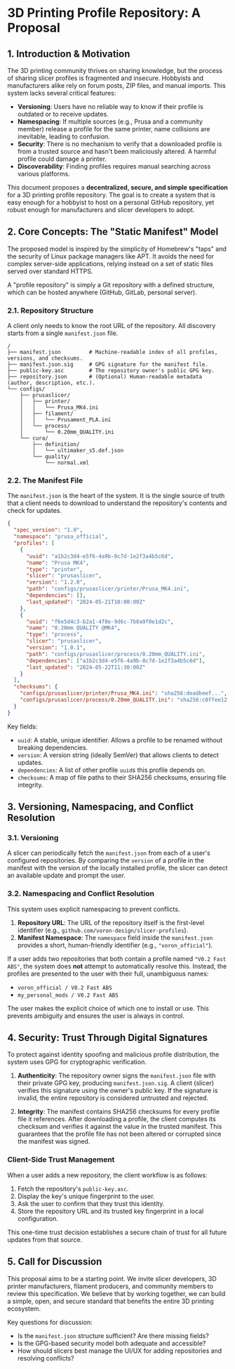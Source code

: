 # 3D Printing Profile Repository: A Proposal

## 1. Introduction & Motivation

The 3D printing community thrives on sharing knowledge, but the process of sharing slicer profiles is fragmented and insecure. Hobbyists and manufacturers alike rely on forum posts, ZIP files, and manual imports. This system lacks several critical features:

*   **Versioning**: Users have no reliable way to know if their profile is outdated or to receive updates.
*   **Namespacing**: If multiple sources (e.g., Prusa and a community member) release a profile for the same printer, name collisions are inevitable, leading to confusion.
*   **Security**: There is no mechanism to verify that a downloaded profile is from a trusted source and hasn't been maliciously altered. A harmful profile could damage a printer.
*   **Discoverability**: Finding profiles requires manual searching across various platforms.

This document proposes a **decentralized, secure, and simple specification** for a 3D printing profile repository. The goal is to create a system that is easy enough for a hobbyist to host on a personal GitHub repository, yet robust enough for manufacturers and slicer developers to adopt.

## 2. Core Concepts: The "Static Manifest" Model

The proposed model is inspired by the simplicity of Homebrew's "taps" and the security of Linux package managers like APT. It avoids the need for complex server-side applications, relying instead on a set of static files served over standard HTTPS.

A "profile repository" is simply a Git repository with a defined structure, which can be hosted anywhere (GitHub, GitLab, personal server).

### 2.1. Repository Structure

A client only needs to know the root URL of the repository. All discovery starts from a single `manifest.json` file.

```
/
├── manifest.json         # Machine-readable index of all profiles, versions, and checksums.
├── manifest.json.sig     # GPG signature for the manifest file.
├── public-key.asc        # The repository owner's public GPG key.
├── repository.json       # (Optional) Human-readable metadata (author, description, etc.).
└── configs/
    ├── prusaslicer/
    │   ├── printer/
    │   │   └── Prusa_MK4.ini
    │   ├── filament/
    │   │   └── Prusament_PLA.ini
    │   └── process/
    │       └── 0.20mm_QUALITY.ini
    └── cura/
        ├── definition/
        │   └── ultimaker_s5.def.json
        └── quality/
            └── normal.xml
```

### 2.2. The Manifest File

The `manifest.json` is the heart of the system. It is the single source of truth that a client needs to download to understand the repository's contents and check for updates.

```json
{
  "spec_version": "1.0",
  "namespace": "prusa_official",
  "profiles": [
    {
      "uuid": "a1b2c3d4-e5f6-4a9b-8c7d-1e2f3a4b5c6d",
      "name": "Prusa MK4",
      "type": "printer",
      "slicer": "prusaslicer",
      "version": "1.2.0",
      "path": "configs/prusaslicer/printer/Prusa_MK4.ini",
      "dependencies": [],
      "last_updated": "2024-05-21T10:00:00Z"
    },
    {
      "uuid": "f6e5d4c3-b2a1-4f8e-9d6c-7b8a9f0e1d2c",
      "name": "0.20mm QUALITY @MK4",
      "type": "process",
      "slicer": "prusaslicer",
      "version": "1.0.1",
      "path": "configs/prusaslicer/process/0.20mm_QUALITY.ini",
      "dependencies": ["a1b2c3d4-e5f6-4a9b-8c7d-1e2f3a4b5c6d"],
      "last_updated": "2024-05-22T11:30:00Z"
    }
  ],
  "checksums": {
    "configs/prusaslicer/printer/Prusa_MK4.ini": "sha256:deadbeef...",
    "configs/prusaslicer/process/0.20mm_QUALITY.ini": "sha256:c0ffee12..."
  }
}
```

Key fields:
*   `uuid`: A stable, unique identifier. Allows a profile to be renamed without breaking dependencies.
*   `version`: A version string (ideally SemVer) that allows clients to detect updates.
*   `dependencies`: A list of other profile `uuid`s this profile depends on.
*   `checksums`: A map of file paths to their SHA256 checksums, ensuring file integrity.

## 3. Versioning, Namespacing, and Conflict Resolution

### 3.1. Versioning

A slicer can periodically fetch the `manifest.json` from each of a user's configured repositories. By comparing the `version` of a profile in the manifest with the version of the locally installed profile, the slicer can detect an available update and prompt the user.

### 3.2. Namespacing and Conflict Resolution

This system uses explicit namespacing to prevent conflicts.

1.  **Repository URL**: The URL of the repository itself is the first-level identifier (e.g., `github.com/voron-design/slicer-profiles`).
2.  **Manifest Namespace**: The `namespace` field inside the `manifest.json` provides a short, human-friendly identifier (e.g., `"voron_official"`).

If a user adds two repositories that both contain a profile named `"V0.2 Fast ABS"`, the system does **not** attempt to automatically resolve this. Instead, the profiles are presented to the user with their full, unambiguous names:

*   `voron_official / V0.2 Fast ABS`
*   `my_personal_mods / V0.2 Fast ABS`

The user makes the explicit choice of which one to install or use. This prevents ambiguity and ensures the user is always in control.

## 4. Security: Trust Through Digital Signatures

To protect against identity spoofing and malicious profile distribution, the system uses GPG for cryptographic verification.

1.  **Authenticity**: The repository owner signs the `manifest.json` file with their private GPG key, producing `manifest.json.sig`. A client (slicer) verifies this signature using the owner's public key. If the signature is invalid, the entire repository is considered untrusted and rejected.

2.  **Integrity**: The manifest contains SHA256 checksums for every profile file it references. After downloading a profile, the client computes its checksum and verifies it against the value in the trusted manifest. This guarantees that the profile file has not been altered or corrupted since the manifest was signed.

### Client-Side Trust Management

When a user adds a new repository, the client workflow is as follows:

1.  Fetch the repository's `public-key.asc`.
2.  Display the key's unique fingerprint to the user.
3.  Ask the user to confirm that they trust this identity.
4.  Store the repository URL and its trusted key fingerprint in a local configuration.

This one-time trust decision establishes a secure chain of trust for all future updates from that source.

## 5. Call for Discussion

This proposal aims to be a starting point. We invite slicer developers, 3D printer manufacturers, filament producers, and community members to review this specification. We believe that by working together, we can build a simple, open, and secure standard that benefits the entire 3D printing ecosystem.

Key questions for discussion:

*   Is the `manifest.json` structure sufficient? Are there missing fields?
*   Is the GPG-based security model both adequate and accessible?
*   How should slicers best manage the UI/UX for adding repositories and resolving conflicts?